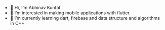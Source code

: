 - 👋 Hi, I’m Abhinav Kuntal 
- 👀 I’m interested in making mobile applications with flutter. 
- 🌱 I’m currently learning dart, firebase and data structure and algorithms in C++

<!---
ab637/ab637 is a ✨ special ✨ repository because its `README.md` (this file) appears on your GitHub profile.
You can click the Preview link to take a look at your changes.
--->
